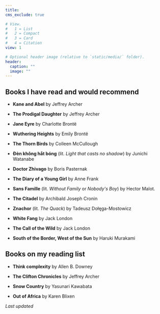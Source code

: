 ```yaml
---
title: 
cms_exclude: true

# View.
#   1 = List
#   2 = Compact
#   3 = Card
#   4 = Citation
view: 1

# Optional header image (relative to `static/media/` folder).
header:
  caption: ""
  image: ""
---
```


## Books I have read and would recommend

* **Kane and Abel** by Jeffrey Archer

* **The Prodigal Daughter** by Jeffrey Archer

* **Jane Eyre** by Charlotte Brontë

* **Wuthering Heights** by Emily Brontë

* **The Thorn Birds** by Colleen McCullough

* **Đèn không hắt bóng** (lit. *Light that casts no shadow*) by Junichi Watanabe

* **Doctor Zhivago** by Boris Pasternak

* **The Diary of a Young Girl** by Anne Frank

* **Sans Famille** (lit. *Without Family* or *Nobody's Boy*) by Hector Malot. 

* **The Citadel** by Archibald Joseph Cronin 

* **Znachor** (lit. *The Quack*) by Tadeusz Dołęga-Mostowicz

* **White Fang** by Jack London

* **The Call of the Wild** by Jack London

* **South of the Border, West of the Sun** by Haruki Murakami

## Books on my reading list

* **Think complexity** by Allen B. Downey

* **The Clifton Chronicles** by Jeffrey Archer

* **Snow Country** by Yasunari Kawabata

* **Out of Africa** by Karen Blixen

<body>
<p> <em> Last updated </em> </p>
<p id="myId"></p> 
<script> 
var date = new Date(); 
var p = document.getElementById("myId"); 
p.innerHTML = date; 
</script> 
</body>